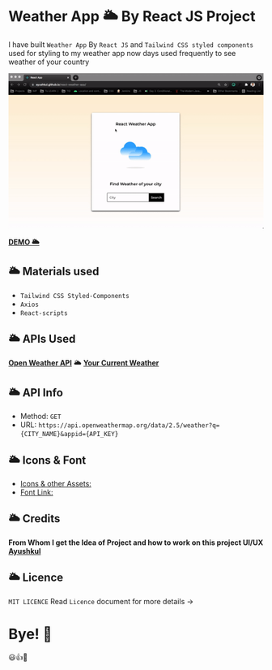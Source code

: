 # Weather App 🌥️ By React JS Project 

I have built `Weather App` By `React JS` and `Tailwind CSS styled components` used for styling to my weather app now days used frequently to see weather of your country

![](weather.gif)
 
[**DEMO 🌥️**](https://.github.io/weather-app)

## 🌥️ Materials used
- `Tailwind CSS Styled-Components`
- `Axios`
- `React-scripts`

## 🌥️ APIs Used
[**Open Weather API**](https://openweathermap.org/) 🌥️ [**Your Current Weather**](https://openweathermap.org/current)

## 🌥️ API Info
* Method: `GET`
* URL: `https://api.openweathermap.org/data/2.5/weather?q={CITY_NAME}&appid={API_KEY}`

## 🌥️ Icons & Font
* [Icons & other Assets:](https://github.com/weather-app/tree/main/public/icons)
* [Font Link:](https://fonts.googleapis.com/css2?family=Montserrat:wght@400;500;600&display=swap)


## 🌥️ Credits
**From Whom I get the Idea of Project and how to work on this project UI/UX** [**Ayushkul**](https://github.com/ayushkul/react-weather-app)

## 🌥️ Licence
`MIT LICENCE` Read `Licence` document for more details ->

# Bye! 👋

😃👍💛
